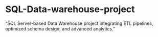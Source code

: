# SQL-Data-warehouse-project
“SQL Server-based Data Warehouse project integrating ETL pipelines, optimized schema design, and advanced analytics.”
